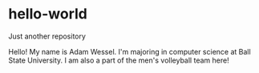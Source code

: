 # hello-world
Just another repository

Hello!
My name is Adam Wessel. I'm majoring in computer science at Ball State University. I am also a part of the men's volleyball team here!
